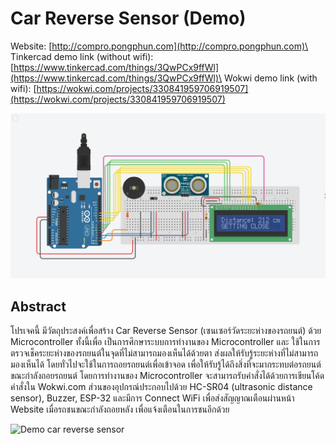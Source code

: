# Car Reverse Sensor (Demo)

Website: [http://compro.pongphun.com](http://compro.pongphun.com)\
Tinkercad demo link (without wifi): [https://www.tinkercad.com/things/3QwPCx9ffWl](https://www.tinkercad.com/things/3QwPCx9ffWl)\
Wokwi demo link (with wifi): [https://wokwi.com/projects/330841959706919507](https://wokwi.com/projects/330841959706919507)

![Demo car reverse sensor](/images/demo.png "car reverse sensor")

## Abstract
โปรเจคนี้ มีวัตถุประสงค์เพื่อสร้าง Car Reverse Sensor (เซนเซอร์วัดระยะห่างของรถยนต์) ด้วย Microcontroller ทั้งนี้เพื่อ
เป็นการศึกษาระบบการทำงานของ Microcontroller และ ใช้ในการตรวจเช็คระยะห่างของรถยนต์ในจุดที่ไม่สามารถมองเห็นได้ด้วยตา ส่งผลให้รับรู้ระยะห่างที่ไม่สามารถมองเห็นได้ โดยทั่วไปจะใช้ในการถอยรถยนต์เพื่อเข้าจอด เพื่อให้รับรู้ได้ถึงสิ่งที่จะมากระทบต่อรถยนต์ ขณะกำลังถอยรถยนต์
โดยการทำงานของ Microcontroller จะสามารถรับคำสั่งได้ด้วยการเขียนโค้ดคำสั่งใน Wokwi.com ส่วนของอุปกรณ์ประกอบไปด้วย HC-SR04 (ultrasonic distance sensor), Buzzer, ESP-32 และมีการ Connect WiFi เพื่อส่งสัญญาณเตือนผ่านหน้า Website เมื่อรถชนขณะกำลังถอยหลัง เพื่อแจ้งเตือนในการชนอีกด้วย

![Demo car reverse sensor](/Poster/ComPro-Project.jpg "car reverse sensor")
